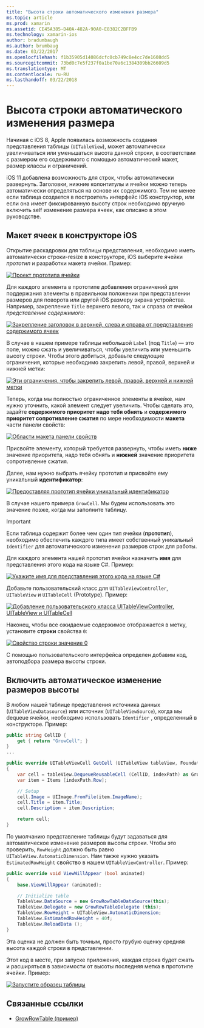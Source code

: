 ```yaml
---
title: "Высота строки автоматического изменения размера"
ms.topic: article
ms.prod: xamarin
ms.assetid: CE45A385-D40A-482A-90A0-E8382C2BFFB9
ms.technology: xamarin-ios
author: bradumbaugh
ms.author: brumbaug
ms.date: 03/22/2017
ms.openlocfilehash: f1b35905d14086dcfc0cb749c8e4cc7de1608dd5
ms.sourcegitcommit: 73bd0c7e5f237f0a1be70a6c1384309bb26609d5
ms.translationtype: MT
ms.contentlocale: ru-RU
ms.lasthandoff: 03/22/2018
---
```

# <a name="auto-sizing-row-height"></a>Высота строки автоматического изменения размера

Начиная с iOS 8, Apple появилась возможность создания представления таблицы (`UITableView`), может автоматически увеличиваться или уменьшаться высота данной строки, в соответствии с размером его содержимого с помощью автоматический макет, размер классы и ограничений.

iOS 11 добавлена возможность для строк, чтобы автоматически развернуть. Заголовки, нижние колонтитулы и ячейки можно теперь автоматически определяться на основе их содержимого. Тем не менее если таблица создается в построитель интерфейс iOS конструктор, или если она имеет фиксированную высоту строк необходимо вручную включить self изменение размера ячеек, как описано в этом руководстве.

## <a name="cell-layout-in-the-ios-designer"></a>Макет ячеек в конструкторе iOS

Открытие раскадровки для таблицы представления, необходимо иметь автоматически строки-resize в конструкторе, iOS выберите ячейки *прототип* и разработки макета ячейки. Пример:

[![](autosizing-row-height-images/table01.png "Проект прототипа ячейки")](autosizing-row-height-images/table01.png#lightbox)

Для каждого элемента в прототипе добавления ограничений для поддержания элементы в правильном положении при представлении размеров для поворота или другой iOS размеру экрана устройства. Например, закрепление `Title` верхнего левого, так и справа от ячейки *представление содержимого*:

[![](autosizing-row-height-images/table02.png "Закрепление заголовок в верхней, слева и справа от представления содержимого ячеек")](autosizing-row-height-images/table02.png#lightbox)

В случае в нашем примере таблицы небольшой `Label` (под `Title`) — это поле, можно сжать и увеличиваться, чтобы увеличить или уменьшить высоту строки. Чтобы этого добиться, добавьте следующие ограничения, которые необходимо закрепить левой, правой, верхней и нижней метки:

[![](autosizing-row-height-images/table03.png "Эти ограничения, чтобы закрепить левой, правой, верхней и нижней метки")](autosizing-row-height-images/table03.png#lightbox)

Теперь, когда мы полностью ограниченное элементы в ячейке, нам нужно уточнить, какой элемент следует увеличить. Чтобы сделать это, задайте **содержимого приоритет надо тебя обнять** и **содержимого приоритет сопротивление сжатия** по мере необходимости **макета** части панели свойств:

[![](autosizing-row-height-images/table03a.png "Области макета панели свойств")](autosizing-row-height-images/table03a.png#lightbox)

Присвойте элементу, который требуется развернуть, чтобы иметь **ниже** значение приоритета, надо тебя обнять и **нижней** значение приоритета сопротивление сжатия.

Далее, нам нужно выбрать ячейку прототип и присвойте ему уникальный **идентификатор**:

[![](autosizing-row-height-images/table04.png "Предоставляя прототип ячейки уникальный идентификатор")](autosizing-row-height-images/table04.png#lightbox)

В случае нашего примера `GrowCell`. Мы будем использовать это значение позже, когда мы заполните таблицу.

> [!IMPORTANT]
> Если таблица содержит более чем один тип ячейки (**прототип**), необходимо обеспечить каждого типа имеет собственный уникальный `Identifier` для автоматического изменения размеров строк для работы.

Для каждого элемента нашей прототип ячейки назначить **имя** для представления этого кода на языке C#. Пример:

[![](autosizing-row-height-images/table05.png "Укажите имя для представления этого кода на языке C#")](autosizing-row-height-images/table05.png#lightbox)

Добавьте пользовательский класс для `UITableViewController`, `UITableView` и `UITableCell` (Prototype). Пример: 

[![](autosizing-row-height-images/table06.png "Добавление пользовательского класса UITableViewController, UITableView и UITableCell")](autosizing-row-height-images/table06.png#lightbox)

Наконец, чтобы все ожидаемые содержимое отображается в метку, установите **строки** свойства `0`:

[![](autosizing-row-height-images/table06.png "Свойство строки значение 0")](autosizing-row-height-images/table06a.png#lightbox)

С помощью пользовательского интерфейса определен добавим код, автоподбора размера высоты строки.

## <a name="enabling-auto-resizing-height"></a>Включить автоматическое изменение размеров высоты

В любом нашей таблице представления источника данных (`UITableViewDatasource`) или источник (`UITableViewSource`), когда мы dequeue ячейки, необходимо использовать `Identifier` , определенный в конструкторе. Пример:

```csharp
public string CellID {
    get { return "GrowCell"; }
}
...

public override UITableViewCell GetCell (UITableView tableView, Foundation.NSIndexPath indexPath)
{
    var cell = tableView.DequeueReusableCell (CellID, indexPath) as GrowRowTableCell;
    var item = Items [indexPath.Row];

    // Setup
    cell.Image = UIImage.FromFile(item.ImageName);
    cell.Title = item.Title;
    cell.Description = item.Description;

    return cell;
}
```

По умолчанию представление таблицы будут задаваться для автоматическое изменение размеров высоты строки. Чтобы это проверить, `RowHeight` должно быть равно `UITableView.AutomaticDimension`. Нам также нужно указать `EstimatedRowHeight` свойство в нашем `UITableViewController`. Пример:

```csharp
public override void ViewWillAppear (bool animated)
{
    base.ViewWillAppear (animated);

    // Initialize table
    TableView.DataSource = new GrowRowTableDataSource(this);
    TableView.Delegate = new GrowRowTableDelegate (this);
    TableView.RowHeight = UITableView.AutomaticDimension;
    TableView.EstimatedRowHeight = 40f;
    TableView.ReloadData ();
}
```

Эта оценка не должен быть точным, просто грубую оценку средняя высота каждой строки в представлении.

Этот код в месте, при запуске приложения, каждая строка будет сжать и расширяться в зависимости от высоты последняя метка в прототипе ячейки. Пример:

[![](autosizing-row-height-images/table07.png "Запустите образец таблицы")](autosizing-row-height-images/table07.png#lightbox)


## <a name="related-links"></a>Связанные ссылки

- [GrowRowTable (пример)](https://developer.xamarin.com/samples/monotouch/GrowRowTable/)
